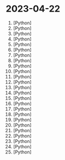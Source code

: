 # 2023-04-22

1. [](https://github.comundefined "🔊 Text-Prompted Generative Audio Model") [Python]
2. [](https://github.comundefined "") [Python]
3. [](https://github.comundefined "decentralising the Ai Industry, free gpt-4/3.5 scripts through several reverse engineered api's ( poe.com, phind.com, chat.openai.com etc...)") [Python]
4. [](https://github.comundefined "Auto-GPT中文版本及爱好者组织 同步更新原项目 AI领域创业 自媒体组织 用AI工作学习创作变现") [Python]
5. [](https://github.comundefined "Python - 100天从新手到大师") [Python]
6. [](https://github.comundefined "H2O LLM Studio - a framework and no-code GUI for fine-tuning LLMs") [Python]
7. [](https://github.comundefined "MiniGPT-4: Enhancing Vision-language Understanding with Advanced Large Language Models") [Python]
8. [](https://github.comundefined "Large Language-and-Vision Assistant built towards multimodal GPT-4 level capabilities.") [Python]
9. [](https://github.comundefined "A starting point for developing your own plug-in for Auto-GPT") [Python]
10. [](https://github.comundefined "Buzz transcribes and translates audio offline on your personal computer. Powered by OpenAI's Whisper.") [Python]
11. [](https://github.comundefined "GPTCache is a library for creating semantic cache to store responses from LLM queries.") [Python]
12. [](https://github.comundefined "A low-code Machine Learning platform to help developers build #AI solutions") [Python]
13. [](https://github.comundefined "Deep learning framework to train, deploy, and ship AI products Lightning fast.") [Python]
14. [](https://github.comundefined "Implementation of Natural Speech 2, Zero-shot Speech and Singing Synthesizer, in Pytorch") [Python]
15. [](https://github.comundefined "Curso para aprender el lenguaje de programación Python desde cero y para principiantes. Más de 30 clases, 25 horas en vídeo, código y grupo de chat. Desde sus fundamentos hasta la creación de un API Backend con base de datos y más...") [Python]
16. [](https://github.comundefined "OpenMMLab's Next Generation Video Understanding Toolbox and Benchmark") [Python]
17. [](https://github.comundefined "基于LangChain和ChatGLM-6B的针对本地知识库的自动问答") [Python]
18. [](https://github.comundefined "[CVPR 2023 Highlight] InternImage: Exploring Large-Scale Vision Foundation Models with Deformable Convolutions") [Python]
19. [](https://github.comundefined "Code and documentation to train Stanford's Alpaca models, and generate the data.") [Python]
20. [](https://github.comundefined "OpenMMLab Foundational Library for Training Deep Learning Models") [Python]
21. [](https://github.comundefined "NEW - YOLOv8 🚀 in PyTorch > ONNX > CoreML > TFLite") [Python]
22. [](https://github.comundefined "The purpose of this repository is for trans people not be genocided.") [Python]
23. [](https://github.comundefined "One line to create them all") [Python]
24. [](https://github.comundefined "Prometheus-based Kubernetes Resource Recommendations") [Python]
25. [](https://github.comundefined "A pytorch implementation of text-to-3D dreamfusion, powered by stable diffusion.") [Python]
